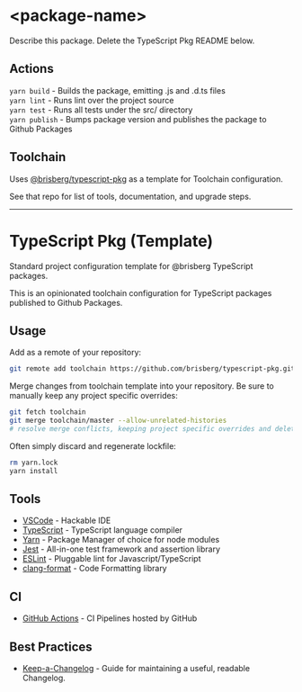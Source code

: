 # \<package-name>

Describe this package. Delete the TypeScript Pkg README below.

## Actions


`yarn build` - Builds the package, emitting .js and .d.ts files\
`yarn lint` - Runs lint over the project source\
`yarn test` - Runs all tests under the src/ directory\
`yarn publish` - Bumps package version and publishes the package to Github Packages

## Toolchain

Uses [@brisberg/typescript-pkg](https://github.com/brisberg/typescript-pkg) as a template for Toolchain configuration.

See that repo for list of tools, documentation, and upgrade steps.

---
<!-- typescript-pkg specific README below -->

# TypeScript Pkg (Template)

Standard project configuration template for @brisberg TypeScript packages.

This is an opinionated toolchain configuration for TypeScript packages published to Github Packages.


## Usage

Add as a remote of your repository:
```bash
git remote add toolchain https://github.com/brisberg/typescript-pkg.git
```

Merge changes from toolchain template into your repository. Be sure to manually keep any project specific overrides:
```bash
git fetch toolchain
git merge toolchain/master --allow-unrelated-histories
# resolve merge conflicts, keeping project specific overrides and deletions
```

Often simply discard and regenerate lockfile:
```bash
rm yarn.lock
yarn install

```

## Tools

- [VSCode](https://code.visualstudio.com/) - Hackable IDE
- [TypeScript](https://www.typescriptlang.org/) - TypeScript language compiler
- [Yarn](https://yarnpkg.com/) - Package Manager of choice for node modules
- [Jest](https://jestjs.io/en/) - All-in-one test framework and assertion library
- [ESLint](https://eslint.org/) - Pluggable lint for Javascript/TypeScript
- [clang-format](https://clang.llvm.org/) - Code Formatting library

## CI

- [GitHub Actions](https://github.com/features/actions) - CI Pipelines hosted by GitHub

## Best Practices

- [Keep-a-Changelog](https://keepachangelog.com/en/1.0.0/) - Guide for maintaining a useful, readable Changelog.

